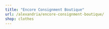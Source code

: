 ```yaml
---
title: "Encore Consignment Boutique"
url: /alexandria/encore-consignment-boutique/
shop: clothes
---
```

